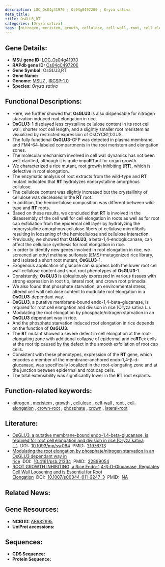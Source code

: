 ```yaml
---
description: LOC_Os04g41970 ; Os04g0497200 ; Oryza sativa
meta_title:
title: OsGLU3,RT
categories: [Oryza sativa]
tags: [nitrogen, meristem, growth, cellulose, cell wall, root, cell elongation, crown root, phosphate, crown, lateral root]
---
```


## Gene Details:
- **MSU gene ID:** [LOC_Os04g41970](http://rice.uga.edu/cgi-bin/ORF_infopage.cgi?orf=LOC_Os04g41970)  
- **RAPdb gene ID:** [Os04g0497200](https://rapdb.dna.affrc.go.jp/locus/?name=Os04g0497200)  
- **Gene Symbol:** OsGLU3,RT
- **Gene Name:**
- **Genome:**  [MSU7](http://rice.uga.edu/)&nbsp;,&nbsp;[IRGSP-1.0](https://rapdb.dna.affrc.go.jp/download/irgsp1.html)
- **Species:** *Oryza sativa*

## Functional Descriptions:
   - Here, we further showed that **OsGLU3** is also dispensable for nitrogen starvation induced root elongation in rice.
   - **OsGLU3**-1 displayed less crystalline cellulose content in its root cell wall, shorter root cell length, and a slightly smaller root meristem as visualized by restricted expression of OsCYCB1,1:GUS.
   - The fully functional **OsGLU3**-GFP was detected in plasma membrane, and FM4-64-labeled compartments in the root meristem and elongation zones.
   - The molecular mechanism involved in cell wall dynamics has not been well clarified, although it is quite impo**RT**ant for organ growth.
   - We characterized a rice mutant, root growth inhibiting (**RT**), which is defective in root elongation.
   - The enzymatic analysis of root extracts from the wild-type and **RT** mutant indicated that **RT** hydrolyzes noncrystalline amorphous cellulose.
   - The cellulose content was slightly increased but the crystallinity of cellulose was decreased in the **RT** root.
   - In addition, the hemicellulose composition was different between wild-type and **RT** roots.
   - Based on these results, we concluded that **RT** is involved in the disassembly of the cell wall for cell elongation in roots as well as for root cap exfoliation from the epidermal cell layer by hydrolyzing the noncrystalline amorphous cellulose fibers of cellulose microfibrils resulting in loosening of the hemicellulose and cellulose interaction.
   - Previously, we showed that **OsGLU3**, a beta-1,4-endoglucanase, can affect the cellulose synthesis for root elongation in rice.
   - In order to identify new genes involved in root elongation in rice, we screened an ethyl methane sulfonate (EMS)-mutagenized rice library, and isolated a short root mutant, **OsGLU3**-1.
   - Exogenous application of glucose can suppress both the lower root cell wall cellulose content and short root phenotypes of **OsGLU3**-1.
   - Consistently, **OsGLU3** is ubiquitously expressed in various tissues with strong expression in root tip, lateral root, and crown root primodia.
   - We also found that phosphate starvation, an environmental stress, altered cell wall cellulose content to modulate root elongation in a **OsGLU3**-dependant way.
   - **OsGLU3**, a putative membrane-bound endo-1,4-beta-glucanase, is required for root cell elongation and division in rice (Oryza sativa L.).
   - Modulating the root elongation by phosphate/nitrogen starvation in an **OsGLU3** dependant way in rice.
   - And the phosphate starvation induced root elongation in rice depends on the function of **OsGLU3**.
   - The **RT** mutant showed a severe defect in cell elongation at the root-elongating zone with additional collapse of epidermal and co**RT**ex cells at the root tip caused by the defect in the smooth exfoliation of root cap cells.
   - Consistent with these phenotypes, expression of the **RT** gene, which encodes a member of the membrane-anchored endo-1,4-β-d-glucanase, was specifically localized in the root-elongating zone and at the junction between epidermal and root cap cells.
   - The total extensibility was significantly lower in the **RT** root explants.

## Function-related keywords:
   - [nitrogen](/tags/nitrogen/)&nbsp;,&nbsp;[meristem](/tags/meristem/)&nbsp;,&nbsp;[growth](/tags/growth/)&nbsp;,&nbsp;[cellulose](/tags/cellulose/)&nbsp;,&nbsp;[cell-wall](/tags/cell-wall/)&nbsp;,&nbsp;[root](/tags/root/)&nbsp;,&nbsp;[cell-elongation](/tags/cell-elongation/)&nbsp;,&nbsp;[crown-root](/tags/crown-root/)&nbsp;,&nbsp;[phosphate](/tags/phosphate/)&nbsp;,&nbsp;[crown](/tags/crown/)&nbsp;,&nbsp;[lateral-root](/tags/lateral-root/)

## Literature:
   - [OsGLU3, a putative membrane-bound endo-1,4-beta-glucanase, is required for root cell elongation and division in rice (Oryza sativa L.)](https://www.doi.org/10.1093/mp/ssr084)&nbsp;&nbsp;DOI:&nbsp;&nbsp;[10.1093/mp/ssr084](https://www.doi.org/10.1093/mp/ssr084)&nbsp;&nbsp;PMID:&nbsp;&nbsp;[21976713](https://pubmed.ncbi.nlm.nih.gov/21976713/)
   - [Modulating the root elongation by phosphate/nitrogen starvation in an OsGLU3 dependant way in rice](https://www.doi.org/10.4161/psb.21334)&nbsp;&nbsp;DOI:&nbsp;&nbsp;[10.4161/psb.21334](https://www.doi.org/10.4161/psb.21334)&nbsp;&nbsp;PMID:&nbsp;&nbsp;[22899054](https://pubmed.ncbi.nlm.nih.gov/22899054/)
   - [ROOT GROWTH INHIBITING, a Rice Endo-1,4-β-D-Glucanase, Regulates Cell Wall Loosening and is Essential for Root Elongation](https://www.doi.org/10.1007/s00344-011-9247-3)&nbsp;&nbsp;DOI:&nbsp;&nbsp;[10.1007/s00344-011-9247-3](https://www.doi.org/10.1007/s00344-011-9247-3)&nbsp;&nbsp;PMID:&nbsp;&nbsp;[NA](https://pubmed.ncbi.nlm.nih.gov/NA/)

## Related News:

## Gene Resources:
- **NCBI ID:**  [AB682995](http://www.ncbi.nlm.nih.gov/nuccore/AB682995)
- **UniProt accessions:** [](https://www.uniprot.org/uniprotkb//entry)

## Sequences:
- **CDS Sequence:**
- **Protein Sequence:**
